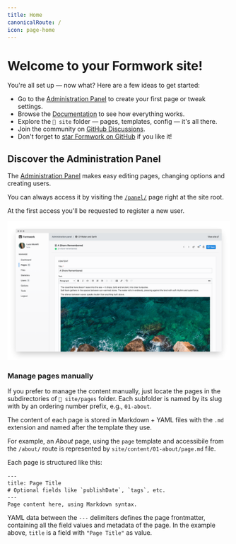 ```yaml
---
title: Home
canonicalRoute: /
icon: page-home
---
```

# Welcome to your Formwork site! 
You're all set up — now what? Here are a few ideas to get started:

- Go to the [Administration Panel](/panel/) to create your first page or tweak settings.  
- Browse the [Documentation](https://getformwork.org/documentation/) to see how everything works.  
- Explore the `📁 site` folder — pages, templates, config — it's all there.  
- Join the community on [GitHub Discussions](https://github.com/getformwork/formwork/discussions/).  
- Don't forget to [star Formwork on GitHub](https://github.com/getformwork/formwork/) if you like it!

## Discover the Administration Panel
The [Administration Panel](/panel) makes easy editing pages, changing options and creating users.

You can always access it by visiting the [`/panel/`](/panel) page right at the site root.

At the first access you'll be requested to register a new user.

![](formwork.png)

### Manage pages manually
If you prefer to manage the content manually, just locate the pages in the subdirectories of `📁 site/pages` folder. Each subfolder is named by its slug with by an ordering number prefix, e.g., `01-about`.

The content of each page is stored in Markdown + YAML files with the `.md` extension and named after the template they use.

For example, an *About* page, using the `page` template and accessibile from the `/about/` route is represented by `site/content/01-about/page.md` file.

Each page is structured like this:

```
---
title: Page Title
# Optional fields like `publishDate`, `tags`, etc.
---
Page content here, using Markdown syntax.
```

YAML data between the `---` delimiters defines the page frontmatter, containing all the field values and metadata of the page. In the example above, `title` is a field with `"Page Title"` as value.